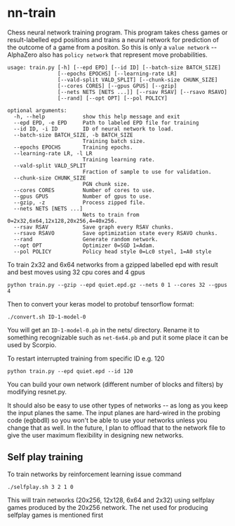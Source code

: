 # nn-train
Chess neural network training program. This program takes chess games or result-labelled
epd positions and trains a neural network for prediction of the outcome of a game from a positon. 
So this is only a `value network` -- AlphaZero also has `policy network` that represent move probabilities.

	usage: train.py [-h] [--epd EPD] [--id ID] [--batch-size BATCH_SIZE]
	                [--epochs EPOCHS] [--learning-rate LR]
	                [--vald-split VALD_SPLIT] [--chunk-size CHUNK_SIZE]
	                [--cores CORES] [--gpus GPUS] [--gzip]
	                [--nets NETS [NETS ...]] [--rsav RSAV] [--rsavo RSAVO]
	                [--rand] [--opt OPT] [--pol POLICY]

	optional arguments:
	  -h, --help            show this help message and exit
	  --epd EPD, -e EPD     Path to labeled EPD file for training
	  --id ID, -i ID        ID of neural network to load.
	  --batch-size BATCH_SIZE, -b BATCH_SIZE
	                        Training batch size.
	  --epochs EPOCHS       Training epochs.
	  --learning-rate LR, -l LR
	                        Training learning rate.
	  --vald-split VALD_SPLIT
	                        Fraction of sample to use for validation.
	  --chunk-size CHUNK_SIZE
	                        PGN chunk size.
	  --cores CORES         Number of cores to use.
	  --gpus GPUS           Number of gpus to use.
	  --gzip, -z            Process zipped file.
	  --nets NETS [NETS ...]
	                        Nets to train from 0=2x32,6x64,12x128,20x256,4=40x256.
	  --rsav RSAV           Save graph every RSAV chunks.
	  --rsavo RSAVO         Save optimization state every RSAVO chunks.
	  --rand                Generate random network.
	  --opt OPT             Optimizer 0=SGD 1=Adam.
	  --pol POLICY          Policy head style 0=Lc0 styel, 1=A0 style



To train 2x32 and 6x64 networks from a gzipped labelled epd with result and best moves using
32 cpu cores and 4 gpus
    
    python train.py --gzip --epd quiet.epd.gz --nets 0 1 --cores 32 --gpus 4

Then to convert your keras model to protobuf tensorflow format:
    
    ./convert.sh ID-1-model-0

You will get an `ID-1-model-0.pb` in the nets/ directory. Rename it to something recognizable such 
as `net-6x64.pb` and put it some place it can be used by Scorpio.

To restart interrupted training from specific ID e.g. 120
    
    python train.py --epd quiet.epd --id 120

You can build your own network (different number of blocks and filters) by modifying resnet.py.

It should also be easy to use other types of networks -- as long as you keep the input planes the same.
The input planes are hard-wired in the probing code (egbbdll) so you won't be able to use your networks
unless you change that as well. In the future, I plan to offload that to the network file to give the user
maximum flexibility in designing new networks.

## Self play training

To train networks by reinforcement learning issue command
   
    ./selfplay.sh 3 2 1 0

This will train networks (20x256, 12x128, 6x64 and 2x32) using selfplay games produced
by the 20x256 network. The net used for producing selfplay games is mentioned first